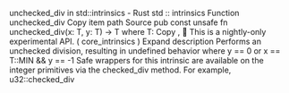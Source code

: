 unchecked_div in std::intrinsics - Rust
std
::
intrinsics
Function
unchecked_div
Copy item path
Source
pub const unsafe fn unchecked_div<T>(x: T, y: T) -> T
where
    T:
Copy
,
🔬
This is a nightly-only experimental API. (
core_intrinsics
)
Expand description
Performs an unchecked division, resulting in undefined behavior
where
y == 0
or
x == T::MIN && y == -1
Safe wrappers for this intrinsic are available on the integer
primitives via the
checked_div
method. For example,
u32::checked_div